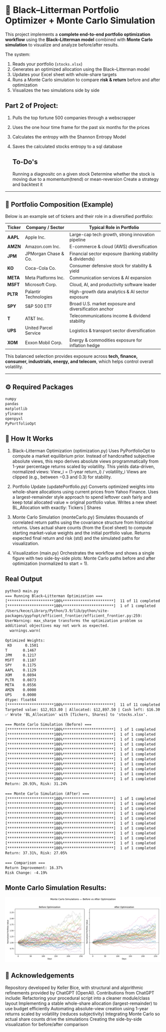 # 🧠 Black–Litterman Portfolio Optimizer + Monte Carlo Simulation

This project implements a **complete end-to-end portfolio optimization workflow** using the **Black–Litterman model** combined with **Monte Carlo simulation** to visualize and analyze before/after results.

The system:
1. Reads your portfolio (`stocks.xlsx`)  
2. Generates an optimized allocation using the Black–Litterman model  
3. Updates your Excel sheet with whole-share targets  
4. Runs a Monte Carlo simulation to compare **risk & return** before and after optimization  
5. Visualizes the two simulations side by side

## Part 2 of Project:
1. Pulls the top fortune 500 companies through a webscrapper
2. Uses the one hour time frame for the past six months for the prices
3. Calculates the entropy with the Shannon Entropy Model
4. Saves the calculated stocks entropy to a sql database

   ## To-Do's
   Running a diagnositc on a given stock
      Determine whether the stock is moving due to a momentum(trend) or mean-reversion
   Create a strategy and backtest it

---

## 💼 Portfolio Composition (Example)
Below is an example set of tickers and their role in a diversified portfolio:

| Ticker | Company / Sector | Typical Role in Portfolio |
|--------|------------------|----------------------------|
| **AAPL** | Apple Inc. | Large-cap tech growth, strong innovation pipeline |
| **AMZN** | Amazon.com Inc. | E-commerce & cloud (AWS) diversification |
| **JPM** | JPMorgan Chase & Co. | Financial sector exposure (banking stability & dividends) |
| **KO** | Coca-Cola Co. | Consumer defensive stock for stability & yield |
| **META** | Meta Platforms Inc. | Communication services & AI expansion |
| **MSFT** | Microsoft Corp. | Cloud, AI, and productivity software leader |
| **PLTR** | Palantir Technologies | High-growth data analytics & AI sector exposure |
| **SPY** | S&P 500 ETF | Broad U.S. market exposure and diversification anchor |
| **T** | AT&T Inc. | Telecommunications income & dividend stability |
| **UPS** | United Parcel Service | Logistics & transport sector diversification |
| **XOM** | Exxon Mobil Corp. | Energy & commodities exposure for inflation hedge |

This balanced selection provides exposure across **tech, finance, consumer, industrials, energy, and telecom**, which helps control overall volatility.

---

## ⚙️ Required Packages
```
numpy
pandas
matplotlib
yfinance
openpyxl
PyPortfolioOpt
```

## 🧩 How It Works
1. Black–Litterman Optimization (optimization.py)
Uses PyPortfolioOpt to compute a market equilibrium prior.
Instead of handcrafted subjective absolute views, this repo derives absolute views programmatically from 1-year percentage returns scaled by volatility. This yields data-driven, normalized views: View_i = (1-year return_i) / volatility_i
Views are clipped (e.g., between −0.3 and 0.3) for stability.

3. Portfolio Update (updatePortfolio.py)
Converts optimized weights into whole-share allocations using current prices from Yahoo Finance.
Uses a largest-remainder style approach to spend leftover cash fairly and keep total allocated value ≈ original portfolio value.
Writes a new sheet BL_Allocation with exactly:
Tickers | Shares

5. Monte Carlo Simulation (monteCarlo.py)
Simulates thousands of correlated return paths using the covariance structure from historical returns.
Uses actual share counts (from the Excel sheet) to compute starting market-value weights and the initial portfolio value.
Returns expected final return and risk (std) and the simulated paths for visualization.

7. Visualization (main.py)
Orchestrates the workflow and shows a single figure with two side-by-side plots: Monte Carlo paths before and after optimization (normalized to start = 1).

## Real Output
```
python3 main.py
=== Running Black–Litterman Optimization ===
[*********************100%***********************]  11 of 11 completed
[*********************100%***********************]  1 of 1 completed
/Users/kece/Library/Python/3.9/lib/python/site-packages/pypfopt/efficient_frontier/efficient_frontier.py:259: UserWarning: max_sharpe transforms the optimization problem so additional objectives may not work as expected.
  warnings.warn(

Optimized Weights:
 KO      0.1501
T       0.1467
JPM     0.1217
MSFT    0.1187
SPY     0.1175
AAPL    0.1129
XOM     0.0894
PLTR    0.0873
META    0.0556
AMZN    0.0000
UPS     0.0000
dtype: float64
[*********************100%***********************]  11 of 11 completed
Targeted value: $12,913.80 | Allocated: $12,897.50 | Cash left: $16.30
✅ Wrote 'BL_Allocation' with [Tickers, Shares] to 'stocks.xlsx'.

=== Monte Carlo Simulation (Before) ===
[*********************100%***********************]  1 of 1 completed
[*********************100%***********************]  1 of 1 completed
[*********************100%***********************]  1 of 1 completed
[*********************100%***********************]  1 of 1 completed
[*********************100%***********************]  1 of 1 completed
[*********************100%***********************]  1 of 1 completed
[*********************100%***********************]  1 of 1 completed
[*********************100%***********************]  1 of 1 completed
[*********************100%***********************]  1 of 1 completed
[*********************100%***********************]  1 of 1 completed
[*********************100%***********************]  1 of 1 completed
Return: 20.93%, Risk: 31.24%

=== Monte Carlo Simulation (After) ===
[*********************100%***********************]  1 of 1 completed
[*********************100%***********************]  1 of 1 completed
[*********************100%***********************]  1 of 1 completed
[*********************100%***********************]  1 of 1 completed
[*********************100%***********************]  1 of 1 completed
[*********************100%***********************]  1 of 1 completed
[*********************100%***********************]  1 of 1 completed
[*********************100%***********************]  1 of 1 completed
[*********************100%***********************]  1 of 1 completed
[*********************100%***********************]  1 of 1 completed
[*********************100%***********************]  1 of 1 completed
Return: 37.31%, Risk: 27.05%

=== Comparison ===
Return Improvement: 16.37%
Risk Change: -4.19%
```
## Monte Carlo Simulation Results: 
![alt text](https://github.com/Kece05/Portfolio-Optimization/blob/main/Figure_1.png "Monte Carlo Simulation Results")

## 🤝 Acknowledgements
Repository developed by Keller Bice, with structural and algorithmic refinements provided by ChatGPT (OpenAI). 
Contributions from ChatGPT include:
  Refactoring your procedural script into a cleaner module/class layout
  Implementing a stable whole-share allocation (largest-remainder) to use budget efficiently
  Automating absolute-view creation using 1-year returns scaled by volatility (reduces subjectivity)
  Integrating Monte Carlo so actual share counts drive the simulations
  Creating the side-by-side visualization for before/after comparison

